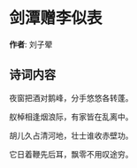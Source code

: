 # 剑潭赠李似表

**作者**: 刘子翚

## 诗词内容

夜窗把酒对鹅峰，分手悠悠各转蓬。

舣棹相逢烟浪际，有家皆在乱离中。

胡儿久占清河地，壮士谁收赤壁功。

它日着鞭先后耳，飘零不用叹途穷。

